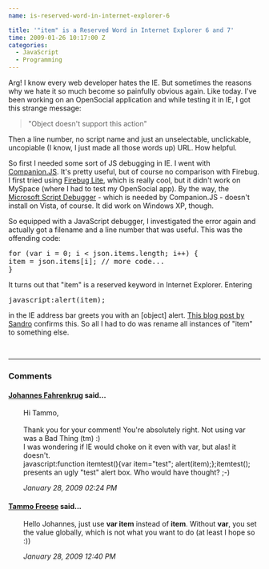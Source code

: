 ```yaml
---
name: is-reserved-word-in-internet-explorer-6

title: '"item" is a Reserved Word in Internet Explorer 6 and 7'
time: 2009-01-26 10:17:00 Z
categories:
  - JavaScript
  - Programming
---
```


<p>Arg! I know every web developer hates the IE. But sometimes the reasons why we hate it so much become so painfully obvious again. Like today. I've been working on an OpenSocial application and while testing it in IE, I got this strange message:</p>
<blockquote>
  <p>"Object doesn't support this action"</p>
</blockquote>
<p>Then a line number, no script name and just an unselectable, unclickable, uncopiable (I know, I just made all those words up) URL. How helpful.</p>
<p>So first I needed some sort of JS debugging in IE. I went with <a href="http://www.my-debugbar.com/wiki/CompanionJS/HomePage" title="Companion.JS">Companion.JS</a>. It's pretty useful, but of course no comparison with Firebug. I first tried using <a href="http://getfirebug.com/lite.html" title="Firebug Lite">Firebug Lite</a>, which is really cool, but it didn't work on MySpace (where I had to test my OpenSocial app). By the way, the <a href="http://www.microsoft.com/downloads/details.aspx?familyid=2f465be0-94fd-4569-b3c4-dffdf19ccd99&amp;displaylang=en">Microsoft Script Debugger</a> - which is needed by Companion.JS - doesn't install on Vista, of course. It did work on Windows XP, though.</p>
<p>So equipped with a JavaScript debugger, I investigated the error again and actually got a filename and a line number that was useful. This was the offending code:</p>
<pre class="prettyprint">
for (var i = 0; i &lt; json.items.length; i++) {
item = json.items[i]; // more code...
}
</pre>It turns out that "item" is a reserved keyword in Internet Explorer. Entering
<pre class="prettyprint">
javascript:alert(item);
</pre>in the IE address bar greets you with an [object] alert. <a href="http://www.railsonwave.com/railsonwave/2007/11/19/item-javascript-and-ie6">This blog post by Sandro</a> confirms this. So all I had to do was rename all instances of "item" to something else.

<br/><hr/><h3>Comments</h3>

<div class="swcomment"><h4><a href="http://www.blogger.com/profile/06650223978538123548">Johannes Fahrenkrug</a> said...</h4>
<p style="margin-left: 30px">Hi Tammo,<BR/><BR/>Thank you for your comment! You're absolutely right. Not using var was a Bad Thing (tm) :)<BR/>I was wondering if IE would choke on it even with var, but alas! it doesn't. <BR/>javascript:function itemtest(){var item="test"; alert(item);};itemtest();<BR/>presents an ugly "test" alert box. Who would have thought? ;-)</p>
<em class="swlightgray" style="margin-left: 30px">January 28, 2009 02:24 PM</em></div>
<div class="swcomment"><h4><a href="http://tammofreese.de">Tammo Freese</a> said...</h4>
<p style="margin-left: 30px">Hello Johannes, just use <B>var item</B> instead of <B>item</B>. Without <B>var</B>, you set the value globally, which is not what you want to do (at least I hope so :))</p>
<em class="swlightgray" style="margin-left: 30px">January 28, 2009 12:40 PM</em></div>
